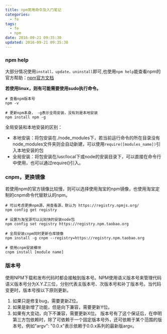 ```yaml
---
title: npm常用命令及入门笔记
categories:
  - fe
tags:
  - fe
  - npm
date: 2016-09-21 09:35:30
updated: 2016-09-21 09:35:30
---
```


### npm help
大部分情况使用`install，update，uninstall`即可,也使用`npm help`能查看npm的官方帮助：[npm官方文档](https://docs.npmjs.com/)

**若使用linux，则有可能需要使用sudo执行命令。**

```shell
# 查看npm版本号
npm -v

# 更新npm本身， -g表示全局安装，没有则是本地安装
npm install npm -g
```
全局安装和本地安装的区别：
- 本地安装：将包安装在./node_modules下，若当前运行命令的所在目录没有node_modules文件夹则会自动新建，可以使用`require([modules_name])`引入本地安装的包
- 全局安装：将包安装在/usr/local下或node的安装目录下，可以直接在命令行中使用，也可以通过require()引入。

### cnpm，更换镜像
若使用npm的官方镜像比较慢，则可以选择使用淘宝的npm镜像，也使用淘宝定制的cnpm命令代替默认的npm。
```shell
# 可以考虑更换npm源，用查看源，默认为 https://registry.npmjs.org/
npm config get registry

# 设置为淘宝源可以比较快的安装node包
npm config set registry https://registry.npm.taobao.org

# 全局安装cnpm同时更新仓库镜像
npm install -g cnpm --registry=https://registry.npm.taobao.org

# 使用cnpm安装模块
cnpm install [module name]
```

### 版本号
使用NPM下载和发布代码时都会接触到版本号。NPM使用语义版本号来管理代码
语义版本号分为X.Y.Z三位，分别代表主版本号、次版本号和补丁版本号。当代码变更时，版本号按以下原则更新。
1. 如果只是修复bug，需要更新Z位。
2. 如果是新增了功能，但是向下兼容，需要更新Y位。
3. 如果有大变动，向下不兼容，需要更新X位。
版本号有了这个保证后，在申明第三方包依赖时，除了可依赖于一个固定版本号外，还可依赖于某个范围的版本号。例如"argv": "0.0.x"表示依赖于0.0.x系列的最新版argv。

